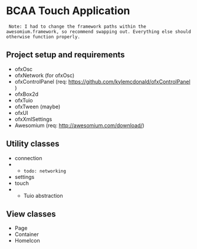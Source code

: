 # BCAA Touch Application

``` Note: I had to change the framework paths within the awesomium.framework, so recommend swapping out. Everything else should otherwise function properly.```

## Project setup and requirements
- ofxOsc
- ofxNetwork (for ofxOsc)
- ofxControlPanel (req: https://github.com/kylemcdonald/ofxControlPanel )
- ofxBox2d
- ofxTuio
- ofxTween (maybe)
- ofxUI
- ofxXmlSettings
- Awesomium (req: http://awesomium.com/download/)

## Utility classes
- connection
- - `todo: networking`
- settings
- touch
- - Tuio abstraction

## View classes
- Page
- Container
- HomeIcon

##